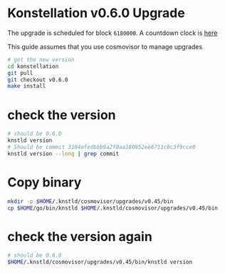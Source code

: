 # Konstellation v0.6.0 Upgrade

The upgrade is scheduled for block `6180000`. A countdown clock is [here](https://www.mintscan.io/konstellation/blocks/6180000)

This guide assumes that you use cosmovisor to manage upgrades

```bash
# get the new version
cd konstellation
git pull
git checkout v0.6.0
make install
```

# check the version

```bash
# should be 0.6.0
knstld version
# Should be commit 3104efedbbb9a2f8aa180952ee6711c8c3f9cce0
knstld version --long | grep commit
```

# Copy binary

```bash
mkdir -p $HOME/.knstld/cosmovisor/upgrades/v0.45/bin
cp $HOME/go/bin/knstld $HOME/.knstld/cosmovisor/upgrades/v0.45/bin
```

# check the version again

```bash
# should be 0.6.0
$HOME/.knstld/cosmovisor/upgrades/v0.45/bin/knstld version
```
